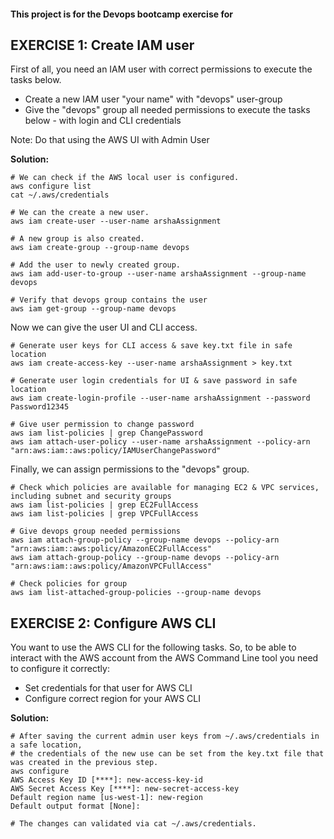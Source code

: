 #### This project is for the Devops bootcamp exercise for

## EXERCISE 1: Create IAM user
First of all, you need an IAM user with correct permissions to execute the tasks below.

* Create a new IAM user "your name" with "devops" user-group
* Give the "devops" group all needed permissions to execute the tasks below - with login and CLI credentials


Note: Do that using the AWS UI with Admin User

**Solution:**

    # We can check if the AWS local user is configured.
    aws configure list
    cat ~/.aws/credentials

    # We can the create a new user.
    aws iam create-user --user-name arshaAssignment

    # A new group is also created.
    aws iam create-group --group-name devops

    # Add the user to newly created group.
    aws iam add-user-to-group --user-name arshaAssignment --group-name devops

    # Verify that devops group contains the user
    aws iam get-group --group-name devops

Now we can give the user UI and CLI access.

    # Generate user keys for CLI access & save key.txt file in safe location
    aws iam create-access-key --user-name arshaAssignment > key.txt

    # Generate user login credentials for UI & save password in safe location
    aws iam create-login-profile --user-name arshaAssignment --password Password12345

    # Give user permission to change password
    aws iam list-policies | grep ChangePassword
    aws iam attach-user-policy --user-name arshaAssignment --policy-arn "arn:aws:iam::aws:policy/IAMUserChangePassword"

Finally, we can assign permissions to the "devops" group.

    # Check which policies are available for managing EC2 & VPC services, including subnet and security groups
    aws iam list-policies | grep EC2FullAccess
    aws iam list-policies | grep VPCFullAccess

    # Give devops group needed permissions
    aws iam attach-group-policy --group-name devops --policy-arn "arn:aws:iam::aws:policy/AmazonEC2FullAccess"
    aws iam attach-group-policy --group-name devops --policy-arn "arn:aws:iam::aws:policy/AmazonVPCFullAccess"

    # Check policies for group
    aws iam list-attached-group-policies --group-name devops

## EXERCISE 2: Configure AWS CLI
You want to use the AWS CLI for the following tasks. So, to be able to interact with the AWS account from the AWS Command Line tool you need to configure it correctly:

* Set credentials for that user for AWS CLI
* Configure correct region for your AWS CLI

**Solution:**

    # After saving the current admin user keys from ~/.aws/credentials in a safe location,
    # the credentials of the new use can be set from the key.txt file that was created in the previous step.
    aws configure
    AWS Access Key ID [****]: new-access-key-id
    AWS Secret Access Key [****]: new-secret-access-key
    Default region name [us-west-1]: new-region
    Default output format [None]:

    # The changes can validated via cat ~/.aws/credentials.
